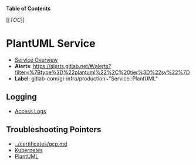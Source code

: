 <!-- MARKER: do not edit this section directly. Edit services/service-catalog.yml then run scripts/generate-docs -->

**Table of Contents**

[[_TOC_]]

# PlantUML Service

* [Service Overview](https://dashboards.gitlab.net/d/plantuml-main/plantuml-overview)
* **Alerts**: <https://alerts.gitlab.net/#/alerts?filter=%7Btype%3D%22plantuml%22%2C%20tier%3D%22sv%22%7D>
* **Label**: gitlab-com/gl-infra/production~"Service::PlantUML"

## Logging

* [Access Logs](https://console.cloud.google.com/logs/query;query=resource.labels.target_proxy_name%3D%22k8s-tps-plantuml-plantuml--58df01f69d082883%22%0Aresource.type%3D%22http_load_balancer%22;timeRange=PT30M?project=gitlab-production)

## Troubleshooting Pointers

* [../certificates/gcp.md](../certificates/gcp.md)
* [Kubernetes](../kube/kubernetes.md)
* [PlantUML](readiness.md)
<!-- END_MARKER -->

<!-- ## Summary -->

<!-- ## Architecture -->

<!-- ## Performance -->

<!-- ## Scalability -->

<!-- ## Availability -->

<!-- ## Durability -->

<!-- ## Security/Compliance -->

<!-- ## Monitoring/Alerting -->

<!-- ## Links to further Documentation -->
